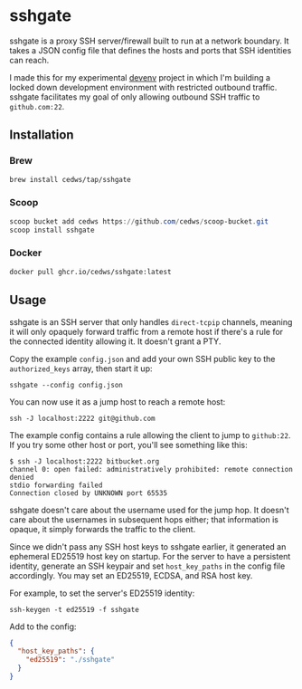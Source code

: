 # sshgate

sshgate is a proxy SSH server/firewall built to run at a network boundary. It takes a JSON config file that defines the hosts and ports that SSH identities can reach.

I made this for my experimental [devenv](https://github.com/cedws/devenv) project in which I'm building a locked down development environment with restricted outbound traffic. sshgate facilitates my goal of only allowing outbound SSH traffic to `github.com:22`.

## Installation

### Brew

```bash
brew install cedws/tap/sshgate
```

### Scoop

```powershell
scoop bucket add cedws https://github.com/cedws/scoop-bucket.git
scoop install sshgate
```

### Docker

```bash
docker pull ghcr.io/cedws/sshgate:latest
```

## Usage

sshgate is an SSH server that only handles `direct-tcpip` channels, meaning it will only opaquely forward traffic from a remote host if there's a rule for the connected identity allowing it. It doesn't grant a PTY.

Copy the example `config.json` and add your own SSH public key to the `authorized_keys` array, then start it up:

```
sshgate --config config.json
```

You can now use it as a jump host to reach a remote host:

```
ssh -J localhost:2222 git@github.com
```

The example config contains a rule allowing the client to jump to `github:22`. If you try some other host or port, you'll see something like this:

```
$ ssh -J localhost:2222 bitbucket.org
channel 0: open failed: administratively prohibited: remote connection denied
stdio forwarding failed
Connection closed by UNKNOWN port 65535
```

sshgate doesn't care about the username used for the jump hop. It doesn't care about the usernames in subsequent hops either; that information is opaque, it simply forwards the traffic to the client.

Since we didn't pass any SSH host keys to sshgate earlier, it generated an ephemeral ED25519 host key on startup. For the server to have a persistent identity, generate an SSH keypair and set `host_key_paths` in the config file accordingly. You may set an ED25519, ECDSA, and RSA host key.

For example, to set the server's ED25519 identity:

```
ssh-keygen -t ed25519 -f sshgate
```

Add to the config:

```json
{
  "host_key_paths": {
    "ed25519": "./sshgate"
  }
}
```
